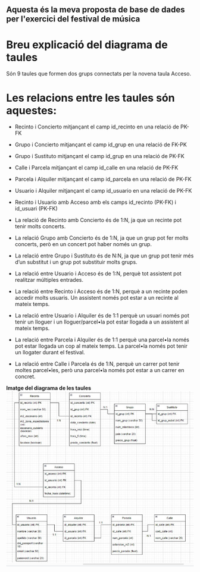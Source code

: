 ## Aquesta és la meva proposta de base de dades per l'exercici del festival de música

# Breu explicació del diagrama de taules

Són 9 taules que formen dos grups connectats per la novena taula Acceso.

# Les relacions entre les taules són aquestes:

+ Recinto i Concierto mitjançant el camp id_recinto en una relació de PK-FK
+ Grupo i Concierto mitjançant el camp id_grup en una relació de FK-PK
+ Grupo i Sustituto mitjançant el camp id_grup en una relació de PK-FK
+ Calle i Parcela mitjançant el camp id_calle en una relació de PK-FK
+ Parcela i Alquiler mitjançant el camp id_parcela en una relació de PK-FK
+ Usuario i Alquiler mitjançant el camp id_usuario en una relació de PK-FK
+ Recinto i Usuario amb Acceso amb els camps id_recinto (PK-FK) i id_usuari (PK-FK)


+ La relació de Recinto amb Concierto és de 1:N, ja que un recinte pot tenir molts concerts.
+ La relació Grupo amb Concierto és de 1:N, ja que un grup pot fer molts concerts, però en un concert pot haber només un grup.
+ La relació entre Grupo i Sustituto és de N:N, ja que un grup pot tenir més d’un substitut i un grup pot substituir molts grups.
+ La relació entre Usuario i Acceso és de 1:N, perquè tot assistent pot realitzar múltiples entrades.
+ La relació entre Recinto i Acceso és de 1:N, perquè a un recinte poden accedir molts usuaris. Un assistent només pot estar a un recinte al mateix temps.
+ La relació entre Usuario i Alquiler és de 1:1 perquè un usuari només pot tenir un lloguer i un lloguer/parcel•la pot estar llogada a un assistent al mateix temps.
+ La relació entre Parcela i Alquiler és de 1:1 perquè una parcel•la només pot estar llogada un cop al mateix temps. La parcel•la només pot tenir un llogater durant el festival.
+ La relació entre Calle i Parcela és de 1:N, perquè un carrer pot tenir moltes parcel•les, però una parcel•la només pot estar a un carrer en concret.

__Imatge del diagrama de les taules__
![Imatge del diagrama de les taules](diagrama_tablas.jpg)
